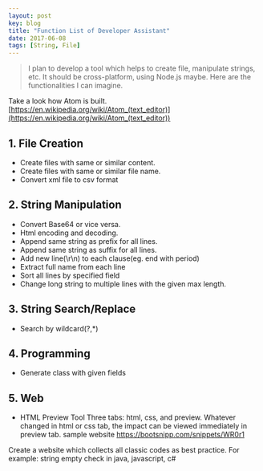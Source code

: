 ```yaml
---
layout: post
key: blog
title: "Function List of Developer Assistant"
date: 2017-06-08
tags: [String, File]
---
```


> I plan to develop a tool which helps to create file, manipulate strings, etc. It should be cross-platform, using Node.js maybe. Here are the functionalities I can imagine.

Take a look how Atom is built.
[https://en.wikipedia.org/wiki/Atom_(text_editor)](https://en.wikipedia.org/wiki/Atom_(text_editor))

## 1. File Creation
  * Create files with same or similar content.
  * Create files with same or similar file name.
  * Convert xml file to csv format

## 2. String Manipulation
  * Convert Base64 or vice versa.
  * Html encoding and decoding.
  * Append same string as prefix for all lines.
  * Append same string as suffix for all lines.
  * Add new line(\r\n) to each clause(eg. end with period)
  * Extract full name from each line
  * Sort all lines by specified field
  * Change long string to multiple lines with the given max length.

## 3. String Search/Replace
  * Search by wildcard(?,\*)

## 4. Programming
  * Generate class with given fields

## 5. Web
  * HTML Preview Tool
Three tabs: html, css, and preview. Whatever changed in html or css tab, the impact can be viewed immediately in preview tab. sample website
https://bootsnipp.com/snippets/WR0r1

Create a website which collects all classic codes as best practice.
For example: string empty check in java, javascript, c#

